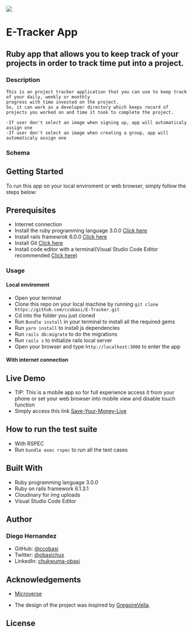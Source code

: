 ![](https://img.shields.io/badge/Microverse-blueviolet)

# **E-Tracker App**


## Ruby app that allows you to keep track of your projects in order to track time put into a project.


### Description

    This is an project tracker application that you can use to keep track of your daily, weekly or monthly
    progress with time invested on the project. 
    So, it can work as a developer directory which keeps record of projects you worked on and time it took to complete the project.

    -If user don't select an image when signing up, app will automaticaly assign one
    -If user don't select an image when creating a group, app will automaticaly assign one

### Schema



## Getting Started

To run this app on your local enviroment or web browser, simply follow the steps below:

## Prerequisites

- Internet connection
- Install the ruby programming language 3.0.0 [Click here](https://www.ruby-lang.org/en/documentation/installation/)
- Install rails framewrok 6.0.0 [Click here](https://rubyonrails.org/)
- Install Git [Click here](https://git-scm.com/)
- Install code editor with a terminal(Visual Studio Code Editor recommended [Click here](https://code.visualstudio.com/))

### Usage

#### Local enviroment

- Open your terminal
- Clone this repo on your local machine by running `git clone https://github.com/ccobasi/E-Tracker.git`
- Cd into the folder you just cloned
- Run `Bundle install` in your terminal to install all the required gems
- Run `yarn install` to install js dependencies
- Run `rails db:migrate` to do the migrations
- Run `rails s` to initialize rails local server
- Open your browser and type `http://localhost:3000` to enter the app

#### With internet connection

## Live Demo

- TIP: This is a mobile app so for full experience access it from your phone or set your web browser into mobile view and disable touch function
- Simply access this link [Save-Your-Money-Live](https://capstone-e-tracker.herokuapp.com/log)

## How to run the test suite

- With RSPEC
- Run `bundle exec rspec` to run all the test cases

## Built With

- Ruby programming language 3.0.0
- Ruby on rails framework 6.1.3.1
- Cloudinary for img uploads
- Visual Studio Code Editor

## Author

### Diego Hernandez

- GitHub: [@ccobasi](https://github.com/ccobasi)
- Twitter: [@obasichux](https://twitter.com/diegohdezchimo)
- LinkedIn: [chukwuma-obasi](https://www.linkedin.com/in/chukwuma-obasi/)

## Acknowledgements

- [Microverse](https://www.microverse.org)

- The design of the project was inspired by [GregoireVella](https://www.behance.net/gregoirevella).

## License

